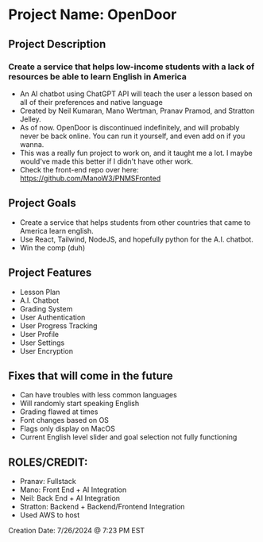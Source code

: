 # Project Name: OpenDoor
## Project Description
### Create a service that helps low-income students with a lack of resources be able to learn English in America
- An AI chatbot using ChatGPT API will teach the user a lesson based on all of their preferences and native language
- Created by Neil Kumaran, Mano Wertman, Pranav Pramod, and Stratton Jelley.
- As of now. OpenDoor is discontinued indefinitely, and will probably never be back online. You can run it yourself, and even add on if you wanna.
- This was a really fun project to work on, and it taught me a lot. I maybe would've made this better if I didn't have other work.
- Check the front-end repo over here: https://github.com/ManoW3/PNMSFronted

## Project Goals
- Create a service that helps students from other countries that came to America learn english.
- Use React, Tailwind, NodeJS, and hopefully python for the A.I. chatbot.
- Win the comp (duh)

## Project Features
- Lesson Plan
- A.I. Chatbot
- Grading System
- User Authentication
- User Progress Tracking
- User Profile
- User Settings
- User Encryption

## Fixes that will come in the future
- Can have troubles with less common languages
- Will randomly start speaking English
- Grading flawed at times
- Font changes based on OS
- Flags only display on MacOS
- Current English level slider and goal selection not fully functioning

## ROLES/CREDIT:
- Pranav: Fullstack
- Mano: Front End + AI Integration		
- Neil: Back End + AI Integration
- Stratton: Backend + Backend/Frontend Integration
- Used AWS to host

Creation Date:  7/26/2024 @ 7:23 PM EST

